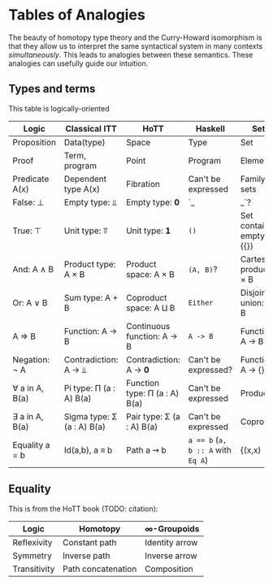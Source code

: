 # Tables of Analogies

The beauty of homotopy type theory and the Curry-Howard isomorphism is that they
allow us to interpret the same syntactical system in many contexts
_simultaneously_. This leads to analogies between these semantics. These
analogies can usefully guide our intuition.

## Types and terms

This table is logically-oriented

| Logic             | Classical ITT              | HoTT                          | Haskell                          | Sets                           |
| ----------------- | -----------------------    | ------------------------- | ------------------------- | ------------------------ |
| Proposition       | Data(type)                 | Space                         | Type                             | Set                            |
| Proof             | Term, program              | Point                         | Program                          | Element                        |
| Predicate A(x)    | Dependent type A(x)        | Fibration                     | Can't be expressed               | Family of sets                 |
| False: ⊥          | Empty type: ⫫              | Empty type: **0**             | `_|_`?                           | Empty set: {}                  |
| True: ⊤           | Unit type: ⫪               | Unit type: **1**              | `()`                             | Set containing empty set: {{}} |
| And: A ∧ B        | Product type: A × B        | Product space: A × B          | `(A, B)`?                        | Cartesian product: A × B       |
| Or: A ∨ B         | Sum type: A + B            | Coproduct space: A ⨿ B        | `Either`                         | Disjoint union: A ⨿ B          |
| A ⇒ B             | Function: A → B            | Continuous function: A → B    | `A -> B`                          | Function: A → B               |
| Negation: ¬ A     | Contradiction: A → ⫫       | Contradiction: A → **0**      | Can't be expressed?               | Function: A → {}              |
| ∀ a in A, B(a)    | Pi type: Π (a : A) B(a)    | Function type: Π (a : A) B(a) | Can't be expressed                | Product                       |
| ∃ a in A, B(a)    | Sigma type: Σ (a : A) B(a) | Pair type: Σ (a : A) B(a)     | Can't be expressed                | Coproduct                     |
| Equality a = b    | Id(a,b), a ≡ b             | Path a ⇝ b                    | `a == b` (`a, b :: A` with `Eq A`) | {(x,x)|x in A}               |

<!-- TODO: topos theory?? -->


## Equality

This is from the HoTT book (TODO: citation):

| Logic         | Homotopy            | ∞-Groupoids    |
| ------------- | ------------------- | -------------- |
| Reflexivity   | Constant path       | Identity arrow |
| Symmetry      | Inverse path        | Inverse arrow  |
| Transitivity  | Path concatenation  | Composition    |
